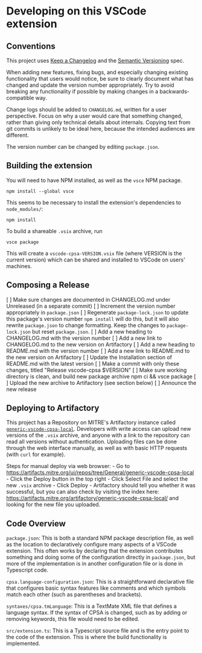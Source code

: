 # Developing on this VSCode extension

## Conventions

This project uses [Keep a Changelog](https://keepachangelog.com/en/1.0.0)
and the [Semantic Versioning](https://semver.org/spec/v2.0.0.html) spec.

When adding new features, fixing bugs, and especially changing existing
functionality that users would notice, be sure to clearly document what
has changed and update the version number appropriately. Try to avoid
breaking any functionality if possible by making changes in a
backwards-compatible way.

Change logs should be added to `CHANGELOG.md`, written for a user
perspective. Focus on why a user would care that something changed, rather
than giving only technical details about internals. Copying text from git
commits is unlikely to be ideal here, because the intended audiences are
different.

The version number can be changed by editing `package.json`.

## Building the extension

You will need to have NPM installed, as well as the `vsce` NPM package.

    npm install --global vsce

This seems to be necessary to install the extension's dependencies to
`node_modules/`:

    npm install

To build a shareable `.vsix` archive, run

    vsce package

This will create a `vscode-cpsa-VERSION.vsix` file (where VERSION is the
current version) which can be shared and installed to VSCode on users'
machines.

## Composing a Release

[ ] Make sure changes are documented in CHANGELOG.md under Unreleased (in a separate commit)
[ ] Increment the version number appropriately in `package.json`
[ ] Regenerate `package-lock.json` to update this package's version number
    `npm install` will do this, but it will also rewrite `package.json` to change
    formatting. Keep the changes to `package-lock.json` but reset
    `package.json`.
[ ] Add a new heading to CHANGELOG.md with the version number
[ ] Add a new link to CHANGELOG.md to the new version on Artifactory
[ ] Add a new heading to README.md with the version number
[ ] Add a new link to README.md to the new version on Artifactory
[ ] Update the Installation section of README.md with the latest version
[ ] Make a commit with only these changes, titled "Release vscode-cpsa $VERSION"
[ ] Make sure working directory is clean, and build new package archive
    npm ci && vsce package
[ ] Upload the new archive to Artifactory (see section below)
[ ] Announce the new release

## Deploying to Artifactory

This project has a Repository on MITRE's Artifactory instance called
[`generic-vscode-cpsa-local`](https://artifacts.mitre.org/ui/repos/tree/General/generic-vscode-cpsa-local).
Developers with write access can upload new versions of the `.vsix`
archive, and anyone with a link to the repository can read all versions
without authentication.
Uploading files can be done through the web interface manually, as well as
with basic HTTP requests (with `curl` for example).

Steps for manual deploy via web browser:
    - Go to https://artifacts.mitre.org/ui/repos/tree/General/generic-vscode-cpsa-local
    - Click the Deploy button in the top right
    - Click Select File and select the new `.vsix` archive
    - Click Deploy
    - Artifactory should tell you whether it was successful, but you can also
      check by visiting the index here: https://artifacts.mitre.org/artifactory/generic-vscode-cpsa-local/ and looking for the new file you uploaded.

## Code Overview

`package.json`: This is both a standard NPM package description file, as
well as the location to declaratively configure many aspects of a VSCode
extension.  This often works by declaring that the extension contributes
something and doing some of the configuration directly in `package.json`,
but more of the implementation is in another configuration file or is done
in Typescript code.

`cpsa.language-configuration.json`: This is a straightforward declarative
file that configures basic syntax features like comments and which symbols
match each other (such as parentheses and brackets).

`syntaxes/cpsa.tmLanguage`: This is a TextMate XML file that defines a
language syntax. If the syntax of CPSA is changed, such as by adding or
removing keywords, this file would need to be edited.

`src/extension.ts`: This is a Typescript source file and is the entry
point to the code of the extension.  This is where the build functionality
is implemented.
